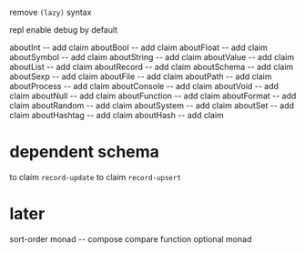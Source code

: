 remove `(lazy)` syntax

repl enable debug by default

aboutInt -- add claim
aboutBool -- add claim
aboutFloat -- add claim
aboutSymbol -- add claim
aboutString -- add claim
aboutValue -- add claim
aboutList -- add claim
aboutRecord -- add claim
aboutSchema -- add claim
aboutSexp -- add claim
aboutFile -- add claim
aboutPath -- add claim
aboutProcess -- add claim
aboutConsole -- add claim
aboutVoid -- add claim
aboutNull -- add claim
aboutFunction -- add claim
aboutFormat -- add claim
aboutRandom -- add claim
aboutSystem -- add claim
aboutSet -- add claim
aboutHashtag -- add claim
aboutHash -- add claim

# dependent schema

to claim `record-update`
to claim `record-upsert`

# later

sort-order monad -- compose compare function
optional monad

